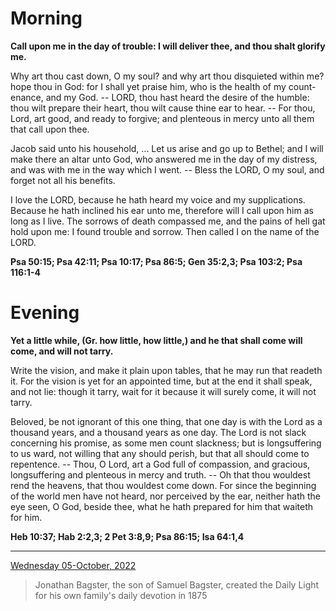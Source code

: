 # Morning

**Call upon me in the day of trouble: I will deliver thee, and thou shalt glorify me.**
 
Why art thou cast down, O my soul? and why art thou disquieted within me? hope thou in God: for I shall yet praise him, who is the health of my count-enance, and my God. -- LORD, thou hast heard the desire of the humble: thou wilt prepare their heart, thou wilt cause thine ear to hear. -- For thou, Lord, art good, and ready to forgive; and plenteous in mercy unto all them that call upon thee.
 
Jacob said unto his household, ... Let us arise and go up to Bethel; and I will make there an altar unto God, who answered me in the day of my distress, and was with me in the way which I went. -- Bless the LORD, O my soul, and forget not all his benefits.
 
I love the LORD, because he hath heard my voice and my supplications. Because he hath inclined his ear unto me, therefore will I call upon him as long as I live. The sorrows of death compassed me, and the pains of hell gat hold upon me: I found trouble and sorrow. Then called I on the name of the LORD.  

**Psa 50:15; Psa 42:11; Psa 10:17; Psa 86:5; Gen 35:2,3; Psa 103:2; Psa 116:1-4**

# Evening

**Yet a little while, (Gr. how little, how little,) and he that shall come will come, and will not tarry.**
 
Write the vision, and make it plain upon tables, that he may run that readeth it. For the vision is yet for an appointed time, but at the end it shall speak, and not lie: though it tarry, wait for it because it will surely come, it will not tarry.
 
Beloved, be not ignorant of this one thing, that one day is with the Lord as a thousand years, and a thousand years as one day. The Lord is not slack concerning his promise, as some men count slackness; but is longsuffering to us ward, not willing that any should perish, but that all should come to repentence. -- Thou, O Lord, art a God full of compassion, and gracious, longsuffering and plenteous in mercy and truth. -- Oh that thou wouldest rend the heavens, that thou wouldest come down. For since the beginning of the world men have not heard, nor perceived by the ear, neither hath the eye seen, O God, beside thee, what he hath prepared for him that waiteth for him.  

**Heb 10:37; Hab 2:2,3; 2 Pet 3:8,9; Psa 86:15; Isa 64:1,4**

---

[Wednesday 05-October, 2022](https://t.me/s/daily_light)

> Jonathan Bagster, the son of Samuel Bagster, created the Daily Light for his own family's daily devotion in 1875

